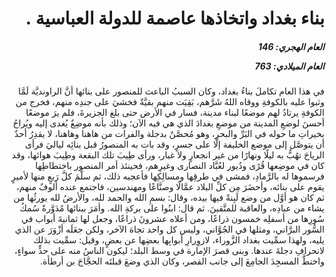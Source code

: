<h1 dir="rtl">بناء بغداد واتخاذها عاصمة للدولة العباسية .</h1>

<h5 dir="rtl">العام الهجري:  146

العام الميلادي: 763

</h5>

<p dir="rtl">في هذا العام تكاملَ بناءُ بغداد، وكان السببُ الباعث للمنصور على بنائها أنَّ الراونديَّة لَمَّا وثبوا عليه بالكوفةِ ووقاه اللهُ شَرَّهم، بَقِيَت منهم بقيَّةٌ فخشيَ على جندِه منهم، فخرج من الكوفةِ يرتادُ لهم موضعًا لبناء مدينة، فسار في الأرض حتى بلغ الجزيرةَ، فلم يرَ موضعًا أحسنَ لوضعِ المدينة من موضعِ بغدادَ الذي هي فيه الآن؛ وذلك بأنه موضِعٌ يُغدى إليه ويُراحُ بخيراتِ ما حوله في البَرِّ والبحر، وهو مُحصَّنٌ بدجلة والفرات من هاهنا وهاهنا، لا يقدِرُ أحدٌ أن يتوصَّل إلى موضع الخليفة إلَّا على جسرٍ، وقد بات به المنصورُ قبل بنائِه لياليَ فرأى الرياحَ تهُبُّ به ليلًا ونهارًا من غير انجعارٍ ولا غبار، ورأى طِيبَ تلك البقعة وطِيبَ هوائها، وقد كان في موضِعها قُرًى ودُيور لعُبَّاد النصارى وغيرِهم، فحينئذ أمر المنصور باختطاطِها فرسموها له بالرَّمادِ، فمشى في طرقِها ومسالِكِها فأعجبه ذلك، ثم سلَّمَ كلَّ رَبعٍ منها لأميرٍ يقوم على بنائه، وأحضَرَ مِن كلِّ البلاد عمَّالًا وصنَّاعًا ومهندسين، فاجتمع عنده ألوفٌ منهم، ثم كان هو أوَّل من وضع لَبِنةً فيها بيده، وقال: بسمِ الله والحمد لله، والأرضُ لله يورثُها من يشاء من عبادِه، والعاقبة للمتَّقينَ. ثم قال: ابنُوا على بركةِ الله. وأمَرَ ببنائها مُدَوَّرةً سُمكُ سُورِها من أسفلِه خمسون ذراعًا، ومن أعلاه عشرونَ ذراعًا، وجعل لها ثمانيةَ أبواب في السُّور البرَّاني، ومثلها في الجُوَّاني، وليس كل واحد تجاهَ الآخر، ولكن جعَلَه أزْوَرَ عن الذي يليه، ولهذا سمِّيت بغداد الزَّوراء، لازوِرارِ أبوابِها بعضِها عن بعضٍ، وقيل: سمِّيت بذلك لانحرافِ دجلةَ عندها. وبنى قصرَ الإمارة في وسط البلد؛ ليكون الناسُ منه على حدٍّ سواءٍ، واختطَّ المسجِدَ الجامِعَ إلى جانب القصر، وكان الذي وضعَ قبلتَه الحجَّاجَ بن أرطأة.</p></br>
